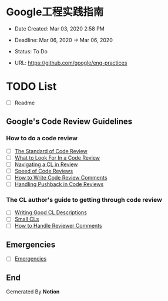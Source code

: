 # Google工程实践指南

+ Date Created: Mar 03, 2020 2:58 PM

+ Deadline: Mar 06, 2020 → Mar 06, 2020

+ Status: To Do

+ URL: https://github.com/google/eng-practices

# TODO List

- [ ]  Readme

## Google's Code Review Guidelines

### How to do a code review

- [ ]  [The Standard of Code Review](https://github.com/google/eng-practices/blob/master/review/reviewer/standard.md)
- [ ]  [What to Look For In a Code Review](https://github.com/google/eng-practices/blob/master/review/reviewer/looking-for.md)
- [ ]  [Navigating a CL in Review](https://github.com/google/eng-practices/blob/master/review/reviewer/navigate.md)
- [ ]  [Speed of Code Reviews](https://github.com/google/eng-practices/blob/master/review/reviewer/speed.md)
- [ ]  [How to Write Code Review Comments](https://github.com/google/eng-practices/blob/master/review/reviewer/comments.md)
- [ ]  [Handling Pushback in Code Reviews](https://github.com/google/eng-practices/blob/master/review/reviewer/pushback.md)

### The CL author's guide to getting through code review

- [ ]  [Writing Good CL Descriptions](https://github.com/google/eng-practices/blob/master/review/developer/cl-descriptions.md)
- [ ]  [Small CLs](https://github.com/google/eng-practices/blob/master/review/developer/small-cls.md)
- [ ]  [How to Handle Reviewer Comments](https://github.com/google/eng-practices/blob/master/review/developer/handling-comments.md)

## Emergencies

- [ ]  [Emergencies](https://github.com/google/eng-practices/blob/master/review/emergencies.md)


## End

Gernerated By **Notion** 
